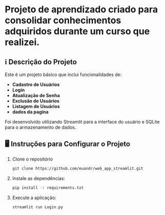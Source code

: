 # Projeto de aprendizado criado para consolidar conhecimentos adquiridos durante um curso que realizei.


## ℹ️ Descrição do Projeto 
Este é um projeto básico que inclui funcionalidades de:
- **Cadastro de Usuários**
- **Login**
- **Atualização de Senha**
- **Exclusão de Usuários**
- **Listagem de Usuários**
- **dados da pagina**

Foi desenvolvido utilizando Streamlit para a interface do usuário e SQLite para o armazenamento de dados.


## 🖥️ Instruções para Configurar o Projeto 

1. Clone o repositório
    ```sh
    git clone https://github.com/euandr/web_app_streamlit.git
    ```

2. Instale as dependências:
    ```sh
    pip install -r requirements.txt
    ```

3. Execute a aplicação:
    ```sh
    streamlit run Login.py
    ```

